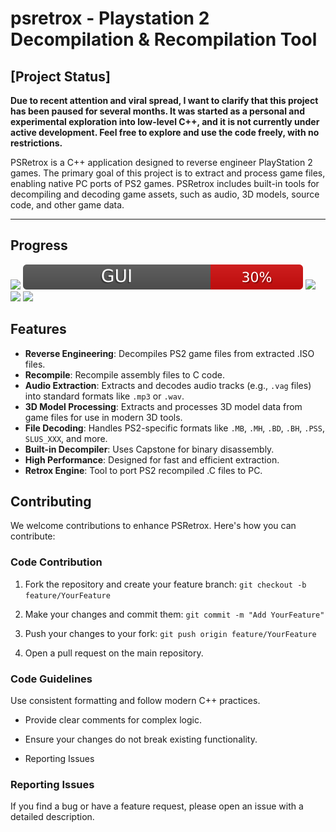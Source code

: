 # psretrox - Playstation 2 Decompilation & Recompilation Tool

## [Project Status]
**Due to recent attention and viral spread, I want to clarify that this project has been paused for several months. It was started as a personal and experimental exploration into low-level C++, and it is not currently under active development. Feel free to explore and use the code freely, with no restrictions.**

PSRetrox is a C++ application designed to reverse engineer PlayStation 2 games. The primary goal of this project is to extract and process game files, enabling native PC ports of PS2 games. PSRetrox includes built-in tools for decompiling and decoding game assets, such as audio, 3D models, source code, and other game data.

---

## **Progress**

<img src="./progress/psretrox_progressbar.svg">

<img src="./progress/gui_progressbar.svg">

<img src="./progress/mips_progressbar.svg">

<img src="./progress/recompilation_progressbar.svg">

<img src="./progress/retroxengine_progressbar.svg">

## **Features**
- **Reverse Engineering**: Decompiles PS2 game files from extracted .ISO files.
- **Recompile**: Recompile assembly files to C code.
- **Audio Extraction**: Extracts and decodes audio tracks (e.g., `.vag` files) into standard formats like `.mp3` or `.wav`.
- **3D Model Processing**: Extracts and processes 3D model data from game files for use in modern 3D tools.
- **File Decoding**: Handles PS2-specific formats like `.MB`, `.MH`, `.BD`, `.BH`, `.PSS`, `SLUS_XXX`, and more.
- **Built-in Decompiler**: Uses Capstone for binary disassembly.
- **High Performance**: Designed for fast and efficient extraction.
- **Retrox Engine**: Tool to port PS2 recompiled .C files to PC.

## **Contributing**
We welcome contributions to enhance PSRetrox. Here's how you can contribute:

### Code Contribution

1. Fork the repository and create your feature branch:
`git checkout -b feature/YourFeature`

2. Make your changes and commit them:
`git commit -m "Add YourFeature"`

3. Push your changes to your fork:
`git push origin feature/YourFeature`

4. Open a pull request on the main repository.

### **Code Guidelines**
Use consistent formatting and follow modern C++ practices.

- Provide clear comments for complex logic.

- Ensure your changes do not break existing functionality.

- Reporting Issues

### **Reporting Issues**

If you find a bug or have a feature request, please open an issue with a detailed description. 
